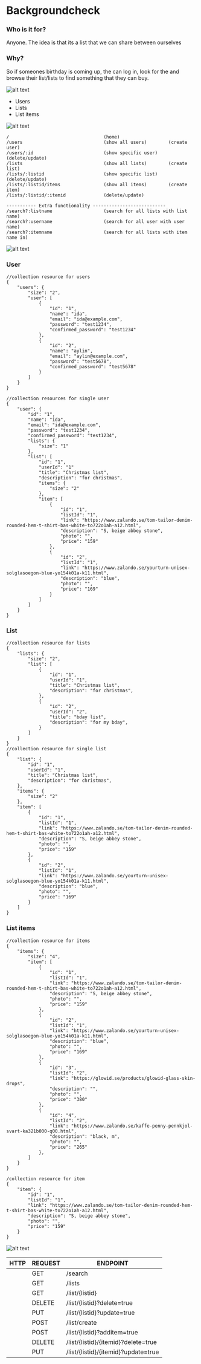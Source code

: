# Backgroundcheck  
### Who is it for?  
Anyone. The idea is that its a list that we can share between ourselves
### Why?  
So if someones birthday is coming up, the can log in, look for the and browse their list/lists to find something that they can buy.  
  
![alt text](/images/image-1.png)   
+ Users
+ Lists
+ List items
    
  
![alt text](/images/image-2.png)  
```
/                                   (home)
/users                              (show all users)        (create user)  
/users/:id                          (show specific user)    (delete/update)  
/lists                              (show all lists)        (create list)  
/lists/:listid                      (show specific list)    (delete/update)  
/lists/:listid/items                (show all items)        (create item)
/lists/:listid/:itemid              (delete/update)  
  
----------- Extra functionality ---------------------------
/search?:listname                   (search for all lists with list name)
/search?:username                   (search for all user with user name)
/search?:itemname                   (search for all lists with item name in)

```
  
![alt text](/images/image-3.png)  
### User 
```
//collection resource for users
{
    "users": {
        "size": "2",
        "user": [
            {
                "id": "1",
                "name": "ida",
                "email": "ida@example.com",
                "password": "test1234",
                "confirmed_password": "test1234"
            },
            {
                "id": "2",
                "name": "aylin",
                "email": "aylin@example.com",
                "password": "test5678",
                "confirmed_password": "test5678"
            }
        ]
    }
}

//collection resources for single user
{
    "user": {
        "id": "1",
        "name": "ida",
        "email": "ida@example.com",
        "password": "test1234",
        "confirmed_password": "test1234",
        "lists": {
            "size": "1"
        },
        "list": [
            "id": "1",
            "userId": "1"
            "title": "Christmas list",
            "description": "for christmas",
            "items": {
                "size": "2"
            },
            "item": [
                {
                    "id": "1",
                    "listId": "1",
                    "link": "https://www.zalando.se/tom-tailor-denim-rounded-hem-t-shirt-bas-white-to722o1ah-a12.html",
                    "description": "S, beige abbey stone",
                    "photo": "",
                    "price": "159"
                },
                {
                    "id": "2",
                    "listId": "1",
                    "link": "https://www.zalando.se/yourturn-unisex-solglasoegon-blue-yo154k01a-k11.html",
                    "description": "blue",
                    "photo": "",
                    "price": "169"
                }
            ]
        ]
    }
}
```
  
### List  
```
//collection resource for lists
{
    "lists": {
        "size": "2",
        "list": [
            {
                "id": "1",
                "userId": "1",
                "title": "Christmas list",
                "description": "for christmas",
            },
            {
                "id": "2",
                "userId": "2",
                "title": "bday list",
                "description": "for my bday",
            }
        ]
    }
}
//collection resource for single list
{
    "list": {
        "id": "1",
        "userId": "1",
        "title": "Christmas list",
        "description": "for christmas",
    },
    "items": {
        "size": "2"
    },
    "item": [
        {
            "id": "1",
            "listId": "1",
            "link": "https://www.zalando.se/tom-tailor-denim-rounded-hem-t-shirt-bas-white-to722o1ah-a12.html",
            "description": "S, beige abbey stone",
            "photo": "",
            "price": "159"
        },
        {
            "id": "2",
            "listId": "1",
            "link": "https://www.zalando.se/yourturn-unisex-solglasoegon-blue-yo154k01a-k11.html",
            "description": "blue",
            "photo": "",
            "price": "169"
        }
    ]
}
```

### List items
```
//collection resource for items
{
    "items": {
        "size": "4",
        "item": [
            {
                "id": "1",
                "listId": "1",
                "link": "https://www.zalando.se/tom-tailor-denim-rounded-hem-t-shirt-bas-white-to722o1ah-a12.html",
                "description": "S, beige abbey stone",
                "photo": "",
                "price": "159"
            },
            {
                "id": "2",
                "listId": "1",
                "link": "https://www.zalando.se/yourturn-unisex-solglasoegon-blue-yo154k01a-k11.html",
                "description": "blue",
                "photo": "",
                "price": "169"
            },
            {
                "id": "3",
                "listId": "2",
                "link": "https://glowid.se/products/glowid-glass-skin-drops",
                "description": "",
                "photo": "",
                "price": "380"
            },
            {
                "id": "4",
                "listId": "2",
                "link": "https://www.zalando.se/kaffe-penny-pennkjol-svart-ka321b000-q00.html",
                "description": "black, m",
                "photo": "",
                "price": "265"
            },
        ]
    }
}

/collection resource for item
{
    "item": {
        "id": "1",
        "listId": "1",
        "link": "https://www.zalando.se/tom-tailor-denim-rounded-hem-t-shirt-bas-white-to722o1ah-a12.html",
        "description": "S, beige abbey stone",
        "photo": "",
        "price": "159"
    }
}
```

![alt text](/images/image-4.png)  

| HTTP | REQUEST | ENDPOINT                            |
|------|---------|-------------------------------------|
|      | GET     | /search                             |
|      | GET     | /lists                              |
|      | GET     | /list/{listid}                      |
|      | DELETE  | /list/{listid}?delete=true          |
|      | PUT     | /list/{listid}?update=true          |
|      | POST    | /list/create                        |
|      | POST    | /list/{listid}?additem=true         |
|      | DELETE  | /list/{listid}/{itemid}?delete=true |
|      | PUT     | /list/{listid}/{itemid}?update=true |
